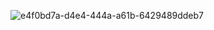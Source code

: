 ![e4f0bd7a-d4e4-444a-a61b-6429489ddeb7](https://user-images.githubusercontent.com/82221716/206809925-ebb3af64-7b5f-4ed7-aa5b-c2d064a7018a.png)
